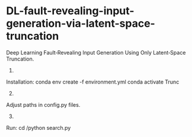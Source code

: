 # DL-fault-revealing-input-generation-via-latent-space-truncation

Deep Learning Fault‑Revealing Input Generation Using Only Latent‑Space Truncation.

1)
Installation:
conda env create -f environment.yml
conda activate Trunc

2)
Adjust paths in config.py files.

3)
Run: cd <dataset>/python search.py
